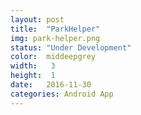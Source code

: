 ```yaml
---
layout: post
title:  "ParkHelper"
img: park-helper.png
status: "Under Development"
color:  middeepgrey
width:   3
height:  1
date:   2016-11-30
categories: Android App
---
```

